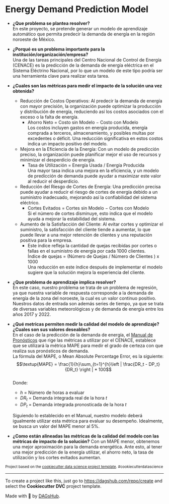 # Energy Demand Prediction Model

- **¿Que problema se plantea resolver?**  
  En este proyecto, se pretende generar un modelo de aprendizaje automático que permita predecir la demanda de energía en la región noroeste de México.

- **¿Porqué es un problema importante para la institución/organización/empresa?**  
  Una de las tareas principales del Centro Nacional de Control de Energía (CENACE) es la predicción de la demanda de energía eléctrica en el Sistema Eléctrino Nacional, por lo que un modelo de este tipo podría ser una herramienta clave para realizar esta tarea.
- **¿Cuales son las métricas para medir el impacto de la solución una vez obtenida?**
  - Reducción de Costos Operativos: Al predecir la demanda de energía con mayor precisión, la organización puede optimizar la producción y distribución de energía, reduciendo así los costos asociados con el exceso o la falta de energía.
    - Ahorro Neto = Costo sin Modelo − Costo con Modelo  
      Los costos incluyen gastos en energía producida, energía comprada a terceros, almacenamiento, y posibles multas por excedentes o déficit. Una reducción significativa en estos costos indica un impacto positivo del modelo.
  - Mejora en la Eficiencia de la Energía: Con un modelo de predicción preciso, la organización puede planificar mejor el uso de recursos y minimizar el desperdicio de energía.
    - Tasa de Utilización = Energía Usada / Energía Producida  
      Una mayor tasa indica una mejora en la eficiencia, y un modelo de predicción de demanda puede ayudar a maximizar este valor al reducir el desperdicio.
  - Reducción del Riesgo de Cortes de Energía: Una predicción precisa puede ayudar a reducir el riesgo de cortes de energía debido a un suministro inadecuado, mejorando así la confiabilidad del sistema eléctrico.
    - Cortes Evitados = Cortes sin Modelo − Cortes con Modelo  
      Si el número de cortes disminuye, esto indica que el modelo ayuda a mejorar la estabilidad del sistema.
  - Aumento de la Satisfacción del Cliente: Al evitar cortes y optimizar el suministro, la satisfacción del cliente tiende a aumentar, lo que puede llevar a una mejor retención de clientes y una reputación positiva para la empresa.
    - Este índice refleja la cantidad de quejas recibidas por cortes o fallas en el suministro de energía por cada 1000 clientes.  
      Índice de quejas = (Número de Quejas / Número de Clientes ) x 1000  
      Una reducción en este índice después de implementar el modelo sugiere que la solución mejora la experiencia del cliente.
- **¿Que problema de aprendizaje implica resolver?**  
  En este caso, nuestro problema se trata de un problema de regresión, ya que nuestra variable de respuesta corresponde a la demanda de energía de la zona del noroeste, la cual es un valor continuo positivo.  
  Nuestros datos de entrada son además series de tiempo, ya que se trata de diversas variables meteorológicas y de demanda de energía entre los años 2017 y 2022.
- **¿Qué metricas permiten medir la calidad del modelo de aprendizaje? ¿Cuales son sus valores deseables?**  
  En el caso de la predicción de la demanda de energía, el [Manual de Pronósticos](https://www.diputados.gob.mx/LeyesBiblio/regla/n533.pdf) que rige las métricas a utilizar por el CENACE, establece que se utilizará la métrica MAPE para medir el grado de certeza con que realiza sus
  pronósticos de demanda.  
  La fórmula del MAPE, o Mean Absolute Percentage Error, es la siguiente:  
  $$\textup{MAPE} = \frac{1}{h}\sum_{t=1}^{h}\left |  \frac{DR_t - DP_t}{DR_t} \right | * 100$$  
  Donde:

  - $h$ = Número de horas a evaluar
  - $DR_t$ = Demanda integrada real de la hora $t$
  - $DP_t$ = Demanda integrada pronosticada de la hora $t$

  Siguiendo lo establecido en el Manual, nuestro modelo deberá igualmente utilizar esta métrica para evaluar su desempeño. Idealmente, se busca un valor del MAPE menor al 5%.

- **¿Como están alineadas las métricas de la calidad del modelo con las métricas de impacto de la solución?**
  Con un MAPE menor, obtenemos una mejor aproximación para la demanda energética. Ante esto, al tener una mejor predicción de la energía utilizar, el ahorro neto, la tasa de utilización y los cortes evitados aumentan.

<p><small>Project based on the <a target="_blank" href="https://drivendata.github.io/cookiecutter-data-science/">cookiecutter data science project template</a>. #cookiecutterdatascience</small></p>

---

To create a project like this, just go to https://dagshub.com/repo/create and select the **Cookiecutter DVC** project template.

Made with 🐶 by [DAGsHub](https://dagshub.com/).
